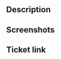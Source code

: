 ## Description
<!-- Please include a summary of the change and which issue is fixed. Please also include relevant motivation and context. List any dependencies that are required for this change. -->


## Screenshots 
<!-- Add screenshots or videos here, if none are available, delete this heading -->


## Ticket link
<!-- Add link ticket here, if none are available, delete this heading -->
